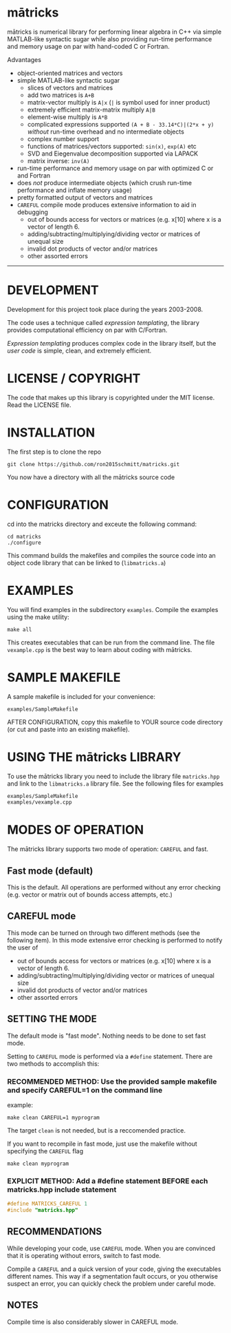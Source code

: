 # mātricks

mātricks is numerical library for performing linear algebra in C++ via simple MATLAB-like syntactic sugar while also providing run-time performance and memory usage on par with hand-coded C or Fortran.

Advantages
+ object-oriented matrices and vectors
+ simple MATLAB-like syntactic sugar 
  + slices of vectors and matrices
  + add two matrices is `A+B`
  + matrix-vector multiply is `A|x` (`|` is symbol used for inner product)
  + extremely efficient matrix-matrix multiply `A|B`
  + element-wise multiply is `A*B`
  + complicated expressions supported `(A + B - 33.14*C)|(2*x + y)` *without* run-time overhead and no intermediate objects
  + complex number support
  + functions of matrices/vectors supported: `sin(x)`, `exp(A)` etc
  + SVD and Eiegenvalue decomposition supported via LAPACK
  + matrix inverse: `inv(A)`
+ run-time performance and memory usage on par with optimized C or and Fortran
+ does *not* produce intermediate objects (which crush run-time performance and inflate memory usage)
+ pretty formatted output of vectors and matrices
+ `CAREFUL` compile mode produces extensive information to aid in debugging
  + out of bounds access for vectors or matrices (e.g. x[10] where x is a
   vector of length 6.
  + adding/subtracting/multiplying/dividing vector or matrices of unequal
   size
  + invalid dot products of vector and/or matrices 
  + other assorted errors


---------------------------------------------------------------------------

# DEVELOPMENT

Development for this project took place during the years 2003-2008.

The code uses a technique called *expression templating*, the library provides computational efficiency on par with C/Fortran.

*Expression templating* produces complex code in the library itself, but the *user code* is simple, clean, and extremely efficient.

# LICENSE / COPYRIGHT

The code that makes up this library is copyrighted under the MIT license.
Read the LICENSE file.

# INSTALLATION

The first step is to clone the repo

```git clone https://github.com/ron2015schmitt/matricks.git```

You now have a directory with all the mātricks source code

# CONFIGURATION

cd into the matricks directory and exceute the following command:

```
cd matricks
./configure
```

This command builds the makefiles and compiles the source code into an
object code library that can be linked to (`libmatricks.a`)



# EXAMPLES  

You will find examples in the subdirectory `examples`. Compile the
examples using the make utility:

```make all```

This creates executables that can be run from the command line.  The
file `vexample.cpp` is the best way to learn about coding with mātricks.


# SAMPLE MAKEFILE

A sample makefile is included for your convenience:

```examples/SampleMakefile```

AFTER CONFIGURATION, copy this makefile to YOUR source code directory
(or cut and paste into an existing makefile).


# USING THE mātricks LIBRARY

To use the mātricks library you need to include the library file `matricks.hpp`
and link to the `libmatricks.a` library file.  See the following files for
examples

```bash
examples/SampleMakefile
examples/vexample.cpp
```


# MODES OF OPERATION

The mātricks library supports two mode of operation: `CAREFUL` and fast.

## Fast mode (default)

 This is the default.  All operations are performed without any error checking 
 (e.g. vector or matrix out of bounds access attempts, etc.)

## CAREFUL mode

 This mode can be turned on through two different methods (see the following item).
 In this mode extensive error checking is performed to notify the user of

 - out of bounds access for vectors or matrices (e.g. x[10] where x is a
   vector of length 6.
 - adding/subtracting/multiplying/dividing vector or matrices of unequal
   size
 - invalid dot products of vector and/or matrices 
 - other assorted errors



## SETTING THE MODE

The default mode is "fast mode".  Nothing needs to be done to set fast mode.

Setting to `CAREFUL` mode is performed via a `#define` statement. There are
two methods to accomplish this:

### RECOMMENDED METHOD: Use the provided sample makefile and specify CAREFUL=1 on the command line

example:

```make clean CAREFUL=1 myprogram```


The target `clean` is not needed, but is a reccomended practice.

If you want to recompile in fast mode, just use the makefile
without specifying the `CAREFUL` flag

```make clean myprogram```


### EXPLICIT METHOD: Add a #define statement BEFORE each matricks.hpp include statement

```C++
#define MATRICKS_CAREFUL 1
#include "matricks.hpp"
```


## RECOMMENDATIONS

While developing your code, use `CAREFUL` mode.  When you are convinced that it is operating
without errors, switch to fast mode.  

Compile a `CAREFUL` and a quick version of your code, giving the executables different names.
This way if a segmentation fault occurs, or you otherwise suspect an error, you can quickly
check the problem under careful mode.


##  NOTES

Compile time is also considerably slower in CAREFUL mode.
